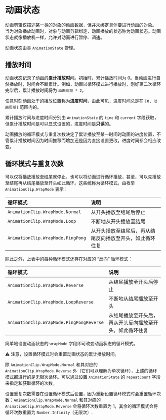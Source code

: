 
# 动画状态

动画剪辑仅描述某一类的对象的动画数据，但并未绑定具体要进行动画的对象。
当为对象播放动画时，对象与动画剪辑绑定，动画播放的状态称为动画状态。动画状态就像播放机一样，允许对动画进行暂停、调速。

动画状态由类 `AnimationState` 管理。

## 播放时间

动画状态记录了动画的**累计播放时间**。初始时，累计播放时间为 0。当动画进行自然播放时，时间会不断累计。例如，动画以循环模式进行播放时，刚好第二次循环完毕后，累计播放时间将为 `动画周期 * 2`。

任意时刻动画处于的播放位置称为**进度时间**，由此可见，进度时间总是在 `[0, 动画周期]` 范围内的。

累计播放时间与进度时间分别由 `AnimationState` 的 `time` 和 `current` 字段获取，但累计播放时间是可以显式设置的，进度时间是**只读**的。

动画播放的循环模式与重复次数决定了累计播放至某一时间时动画的进度位置，不管累计播放时间因为时间推移而增加还是因为直接设置更改，进度时间都会相应改变。

## 循环模式与重复次数

可以仅将播放播放至结尾就停止，也可以将动画进行循环播放，甚至，可以先播放至结尾再从结尾播放至开头如此循环。这些统称为循环模式，由枚举 `AnimationClip.WrapMode` 表示：

| 循环模式 | 说明 |
| :--- | :--- |
| `AnimationClip.WrapMode.Normal`  | 从开头播放至结尾后停止 |
| `AnimationClip.WrapMode.Loop`    | 不断地从开头播放至结尾 |
| `AnimationClip.WrapMode.PingPong` | 从开头播放至结尾后，再从结尾反向播放至开头，如此循环往复 |

除此之外，上表中的每种循环模式还存在对应的 “反向” 循环模式：

| 循环模式 | 说明 |
| :--- | :--- |
| `AnimationClip.WrapMode.Reverse`  | 从结尾播放至开头后停止 |
| `AnimationClip.WrapMode.LoopReverse`    | 不断地从结尾播放至开头 |
| `AnimationClip.WrapMode.PingPongReverse` | 从结尾播放至开头后，再从开头反向播放至开头，如此循环往复 |

简单地设置动画状态的 `wrapMode` 字段即可改变动画状态的循环模式。

⚠ 注意，设置循环模式时会重置动画状态的累计播放时间。

除 `AnimationClip.WrapMode.Normal` 和其对应的 `AnimationClip.WrapMode.Reverse` 外（它们可以理解为单次循环），上述的循环模式都进行的是无限次循环。可以通过设置 `AnimationState` 的 `repeatCount` 字段来指定和获取循环的次数。

设置重复次数需要在设置循环模式后设置，因为重新设置循环模式时会重置循环次数：`AnimationClip.WrapMode.Normal` 和其对应的 `AnimationClip.WrapMode.Reverse` 会将循环次数重置为 1，其余的循环模式会将循环次数重置为 `Number.Infinity`（无限次）.

